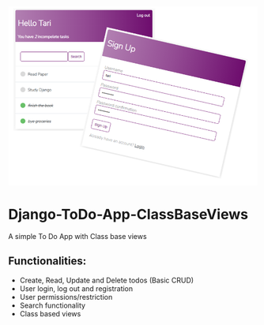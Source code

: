 ![ToDO App](/ToDoApp_screenshot.png?raw=true "Simple ToDo App")

# Django-ToDo-App-ClassBaseViews
A simple To Do App with Class base views

## Functionalities:
- Create, Read, Update and Delete todos (Basic CRUD)
- User login, log out and registration
- User permissions/restriction
- Search functionality
- Class based views
